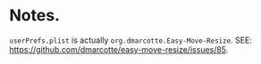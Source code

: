 # Notes.

`userPrefs.plist` is actually `org.dmarcotte.Easy-Move-Resize`. SEE: https://github.com/dmarcotte/easy-move-resize/issues/85.
